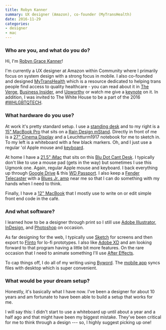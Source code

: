 ```yaml
---
title: Robyn Kanner
summary: UX designer (Amazon), co-founder (MyTransHealth)
date: 2016-11-29
categories:
- designer
- mac
---
```


### Who are you, and what do you do?

Hi, I'm [Robyn Grace Kanner](http://robynkanner.com/ "Robyn's website.")!

I'm currently a UX designer at Amazon within Community where I primarily focus on system design with a strong focus in mobile. I also co-founded and designed [MyTransHealth](http://mytranshealth.com/ "A service for helping trans people link up with appropriate healthcare.") which is a resource dedicated to helping trans people find access to quality healthcare - you can read about it in [The Verge](http://www.theverge.com/2016/5/4/11592644/mytranshealth-website-doctors-trans-community-lgbt "The Verge's article about MyTransHealth."), [Business Insider](http://www.businessinsider.com/transgender-healthcare-website-mytranshealth-launches-a-kickstarter-2015-7 "Business Insider's article about MyTransHealth."), and [Upworthy](http://www.upworthy.com/its-hard-being-trans-its-even-harder-when-you-cant-find-a-doctor-a-new-site-hopes-to-fix-that "Upworthy's article about MyTransHealth.") or watch me give a [keynote](https://www.youtube.com/watch?v=tvvMaPRVFb8 "Robyn's MyTransHealth keynote video on YouTube.") on it. In addition, I was invited to The White House to be a part of the 2016 [#WHLGBTQTECH](http://www.recode.net/2016/8/24/12623276/white-house-taps-lgbt-techies "Recode's article about a gathering of LGBTQ tech people at The White House.").

### What hardware do you use?

At work it's pretty standard setup. I use a [standing desk][jarvis-bamboo] and to my right is a [15" MacBook Pro][macbook-pro] that sits on a [Rain Design mStand][mstand]. Directly in front of me is a [27" Cinema Display][cinema-display] and a Leuchtturm1917 notebook for me to sketch in. To my left is a whiteboard with a few black markers. Oh, and I just use a regular 'ol Apple mouse and [keyboard][].

At home I have a [21.5" iMac][imac] that sits on this [Blu Dot Cant Desk][cant]. I typically don't like to use a mouse pad (gets in the way) but sometimes I use this Ugmonk one. Again, regular Apple mouse and keyboard. I back everything up through [Google Drive][google-drive] & this [WD Passport][my-passport-ultra]. I also keep a [Fender Telecaster][telecaster] with a [Blues Jr. amp][blues-junior-iii] near me so that I can do something with my hands when I need to think.

Finally, I have a [12" MacBook][macbook.2] that I mostly use to write on or edit simple front end code in the café.

### And what software?

I learned how to be a designer through print so I still use [Adobe Illustrator][illustrator], [InDesign][], and [Photoshop][] on occasion.

As far designing for the web, I typically use [Sketch][] for screens and then export to [Flinto][] for lo-fi prototypes. I also like [Adobe XD][experience-design] and am looking forward to that program having a little bit more features. On the rare occasion that I need to animate something I'll use [After Effects][after-effects].

To cap things off, I do all of my writing using [Byword][]. The [mobile app][byword-ios] syncs files with desktop which is super convenient.

### What would be your dream setup?

Honestly, it's basically what I have now. I've been a designer for about 10 years and am fortunate to have been able to build a setup that works for me.

I will say this: I didn't start to use a whiteboard up until about a year and a half ago and that might have been my biggest mistake. They've been critical for me to think through a design --- so, I highly suggest picking up one!

[after-effects]: https://www.adobe.com/products/aftereffects.html "Motion graphics and video editing software."
[blues-junior-iii]: http://web.archive.org/web/20210618204947/https://www.fender.com/guitar-amplifiers/contemporary/blues-junior-iii/product-2230500.html "A guitar amp."
[byword-ios]: https://apps.apple.com/us/app/byword/id482063361 "A Markdown text editor app."
[byword]: https://bywordapp.com/ "A full-screen writing tool for the Mac."
[cant]: https://smartfurniture.com/products/Cant-Desk-by-Blu-Dot.html "A desk."
[cinema-display]: https://en.wikipedia.org/wiki/Apple_Cinema_Display "An LCD display."
[experience-design]: https://www.adobe.com/products/xd.html "Web design and prototyping software."
[flinto]: https://www.flinto.com/ "App prototyping software for the Mac."
[google-drive]: https://accounts.google.com/ServiceLogin?service=wise&passive=1209600&osid=1&continue=https://drive.google.com/&followup=https://drive.google.com/&emr=1 "A cloud storage service."
[illustrator]: https://www.adobe.com/products/illustrator.html "A vector graphics editor."
[imac]: https://www.apple.com/imac-24/ "An all-in-one computer."
[indesign]: https://www.adobe.com/products/indesign.html "A desktop/web publishing application."
[jarvis-bamboo]: https://fully.com/standing-desks/jarvis/jarvis-adjustable-height-desk-bamboo.html "A standing desk."
[keyboard]: https://www.apple.com/us/shop/goto/mac/accessories "The keyboard."
[macbook-pro]: https://www.apple.com/macbook-pro/ "A laptop."
[macbook.2]: https://en.wikipedia.org/wiki/MacBook_(2015_version) "A very thin 12 inch laptop."
[mstand]: https://www.raindesigninc.com/mstand.html "A laptop stand."
[my-passport-ultra]: https://www.wd.com/en/products/products.aspx?id=1000 "A portable external hard drive."
[photoshop]: https://www.adobe.com/products/photoshop.html "A bitmap image editor."
[sketch]: https://www.sketch.com/ "A vector drawing application for Mac OS X."
[telecaster]: https://en.wikipedia.org/wiki/Fender_Telecaster "An electric guitar."

